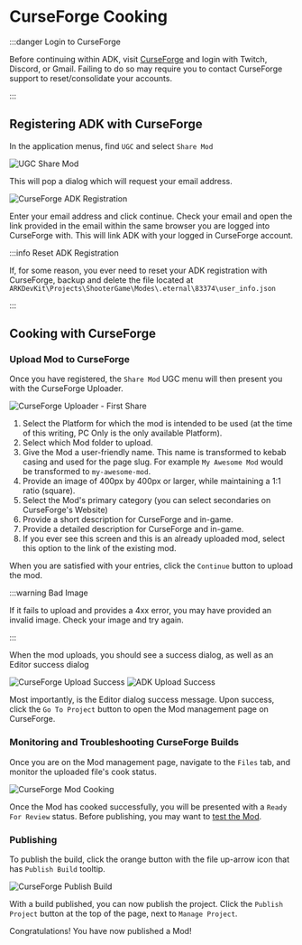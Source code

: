 # CurseForge Cooking
:::danger Login to CurseForge

Before continuing within ADK, visit [CurseForge](https://www.curseforge.com/login)
and login with Twitch, Discord, or Gmail. Failing to do so may require you to
contact CurseForge support to reset/consolidate your accounts.

:::

## Registering ADK with CurseForge
In the application menus, find `UGC` and select `Share Mod`

![UGC Share Mod](/img/docs/cooking/ugc-share-mod-menu.png)

This will pop a dialog which will request your email address.

![CurseForge ADK Registration](/img/docs/cooking/register-curse-forge.png)

Enter your email address and click continue. Check your email and open the link
provided in the email within the same browser you are logged into CurseForge
with. This will link ADK with your logged in CurseForge account.

:::info Reset ADK Registration

If, for some reason, you ever need to reset your ADK registration with CurseForge,
backup and delete the file located at 
`ARKDevKit\Projects\ShooterGame\Modes\.eternal\83374\user_info.json`

:::

## Cooking with CurseForge
### Upload Mod to CurseForge
Once you have registered, the `Share Mod` UGC menu will then present you with
the CurseForge Uploader.

![CurseForge Uploader - First Share](/img/docs/cooking/curse-forge-first-share.png)

1. Select the Platform for which the mod is intended to be used (at the time
of this writing, PC Only is the only available Platform).
2. Select which Mod folder to upload. 
3. Give the Mod a user-friendly name. This name is transformed to kebab casing and used
for the page slug. For example `My Awesome Mod` would be transformed to `my-awesome-mod`.
4. Provide an image of 400px by 400px or larger, while maintaining a 1:1 ratio (square).
5. Select the Mod's primary category (you can select secondaries on CurseForge's Website)
6. Provide a short description for CurseForge and in-game.
7. Provide a detailed description for CurseForge and in-game.
8. If you ever see this screen and this is an already uploaded mod, select this option
to the link of the existing mod.

When you are satisfied with your entries, click the `Continue` button to upload the mod.

:::warning Bad Image

If it fails to upload and provides a 4xx error, you may have provided an invalid image.
Check your image and try again.

:::

When the mod uploads, you should see a success dialog, as well as an Editor success
dialog

![CurseForge Upload Success](/img/docs/cooking/curse-forge-upload-success.png)
![ADK Upload Success](/img/docs/cooking/adk-upload-success.png)

Most importantly, is the Editor dialog success message. Upon success, click the
`Go To Project` button to open the Mod management page on CurseForge.

### Monitoring and Troubleshooting CurseForge Builds
Once you are on the Mod management page, navigate to the `Files` tab, and monitor
the uploaded file's cook status.

![CurseForge Mod Cooking](/img/docs/cooking/curse-forge-cooking.png)

Once the Mod has cooked successfully, you will be presented with a `Ready For Review`
status. Before publishing, you may want to [test the Mod](./testing). 

### Publishing
To publish the build, click the orange button with the file up-arrow icon that has 
`Publish Build` tooltip.

![CurseForge Publish Build](/img/docs/cooking/curse-forge-ready-for-review.png)

With a build published, you can now publish the project. Click the `Publish Project`
button at the top of the page, next to `Manage Project`.

Congratulations! You have now published a Mod!
